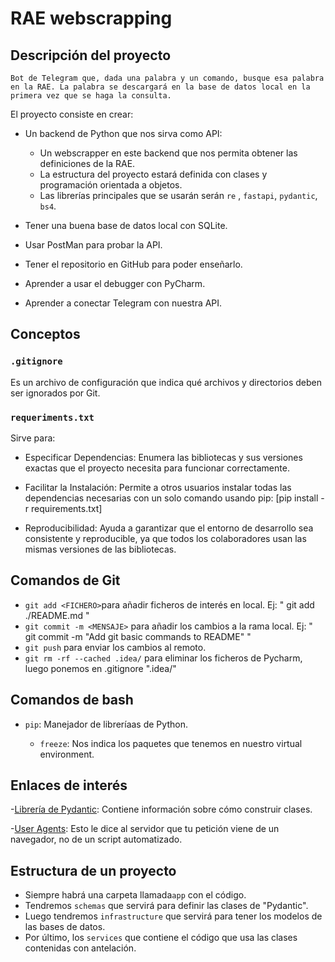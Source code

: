# RAE webscrapping
## Descripción del proyecto
    Bot de Telegram que, dada una palabra y un comando, busque esa palabra en la RAE. La palabra se descargará en la base de datos local en la primera vez que se haga la consulta. 
El proyecto consiste en crear:
- Un backend de Python que nos sirva como API:

    - Un webscrapper en este backend que nos permita obtener las definiciones de la RAE.
    - La estructura del proyecto estará definida con clases y programación orientada a objetos.
    - Las librerías principales que se usarán serán `re` , `fastapi`, `pydantic`, `bs4`.


- Tener una buena base de datos local con SQLite.
- Usar PostMan para probar la API.
- Tener el repositorio en GitHub para poder enseñarlo.
- Aprender a usar el debugger con PyCharm.
- Aprender a conectar Telegram con nuestra API.

## Conceptos

### `.gitignore`
Es un archivo de configuración que indica qué archivos y directorios deben ser ignorados por Git.

### `requeriments.txt`

Sirve para:
- Especificar Dependencias: Enumera las bibliotecas y sus versiones exactas que el proyecto necesita para funcionar correctamente.

- Facilitar la Instalación: Permite a otros usuarios instalar todas las dependencias necesarias con un solo comando usando pip: [pip install -r requirements.txt]
- Reproducibilidad: Ayuda a garantizar que el entorno de desarrollo sea consistente y reproducible, ya que todos los colaboradores usan las mismas versiones de las bibliotecas.

## Comandos de Git
- `git add <FICHERO>`para añadir ficheros de interés en local. Ej: " git add ./README.md
"
- `git commit -m <MENSAJE>` para añadir los cambios a la rama local. Ej: " git commit -m "Add git basic commands to README"
"
- `git push` para enviar los cambios al remoto.
- `git rm -rf --cached .idea/` para eliminar los ficheros de Pycharm, luego ponemos en .gitignore ".idea/"

## Comandos de bash
- `pip`: Manejador de libreríaas de Python.

  - `freeze`: Nos indica los paquetes que tenemos en nuestro virtual environment.

## Enlaces de interés
-[Librería de Pydantic](https://docs.pydantic.dev/latest/concepts/models/): Contiene información sobre cómo construir clases.

-[User Agents](https://user-agents.net/): Esto le dice al servidor que tu petición viene de un navegador, no de un script automatizado.

## Estructura de un proyecto
- Siempre habrá una carpeta llamada`app` con el código.
- Tendremos `schemas` que servirá para definir las clases de "Pydantic".
- Luego tendremos `infrastructure` que servirá para tener los modelos de las bases de datos.
- Por último, los `services` que contiene el código que usa las clases contenidas con antelación. 

